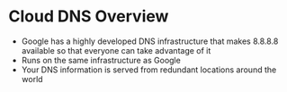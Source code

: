 # Cloud DNS Overview

* Google has a highly developed DNS infrastructure that makes 8.8.8.8 available so that everyone can take advantage of it
* Runs on the same infrastructure as Google
* Your DNS information is served from redundant locations around the world
